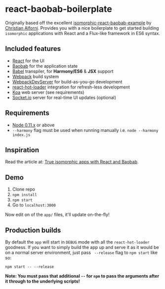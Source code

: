 # react-baobab-boilerplate
Originally based off the excellent [isomorphic-react-baobab-example](https://github.com/christianalfoni/isomorphic-react-baobab-example) by [Christian Alforni](https://github.com/christianalfoni). Provides you with a nice boilerplate to get started building `isomorphic` applications with React and a Flux-like framework in ES6 syntax.

## Included features

* [React](http://facebook.github.io/react/) for the UI
* [Baobab](https://github.com/Yomguithereal/baobab) for the application state
* [Babel](http://babel.io) transpiler, for **Harmony/ES6** & **JSX** support
* [Webpack](http://webpack.github.io) build system
* [WebpackDevServer](http://webpack.github.io/docs/webpack-dev-server.html) for build-as-you-go development
* [react-hot-loader](http://github.com/gaearon/react-hot-loader) integration for refresh-less development
* [Koa](http://koa.io) web server (see requirements)
* [Socket.io](http://socket.io) server for real-time UI updates (optional)

## Requirements

* [Node 0.11.x](http://github.com/visionmedia/n) or above
* `--harmony` flag must be used when running manually i.e. `node --harmony index.js`

## Inspiration
Read the article at: [True isomorphic apps with React and Baobab](http://christianalfoni.github.io/javascript/2015/03/01/true-isomorphic-apps-with-react-and-baobab.html).

## Demo
1. Clone repo
2. `npm install`
3. `npm start`
4. Go to `localhost:3000`

Now edit on of the `app/` files, it'll update on-the-fly!


## Production builds
By default the `app` will start in `DEBUG` mode with all the `react-hot-loader` goodness. If you want to simply build the app up and serve it as it would be on a normal
server environment, just pass ` --release` flag to `npm start` like so:

```
npm start -- --release
```

**Note: You must pass that additional `--` for `npm` to pass the arguments after it through to the underlying scripts!**

